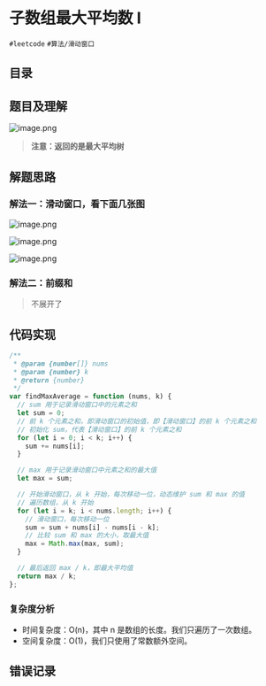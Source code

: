 
# 子数组最大平均数 I


`#leetcode` `#算法/滑动窗口` 


## 目录
<!-- toc -->
 ## 题目及理解 

![image.png](https://832-1310531898.cos.ap-beijing.myqcloud.com/400755e6e2354c1f2047b7ed1977227b.png)

> **注意：返回的是最大平均树**

## 解题思路

### 解法一：滑动窗口，看下面几张图

![image.png](https://832-1310531898.cos.ap-beijing.myqcloud.com/d519707b0a58722271e07e52f00ca916.png)

![image.png](https://832-1310531898.cos.ap-beijing.myqcloud.com/67925ec639e4c341ddabdba40ca16863.png)

![image.png](https://832-1310531898.cos.ap-beijing.myqcloud.com/c0a15fa222bab11b280369e83f570392.png)

### 解法二：前缀和

> 不展开了

## 代码实现

```javascript
/**
 * @param {number[]} nums
 * @param {number} k
 * @return {number}
 */
var findMaxAverage = function (nums, k) {
  // sum 用于记录滑动窗口中的元素之和
  let sum = 0;
  // 前 k 个元素之和，即滑动窗口的初始值，即【滑动窗口】的前 k 个元素之和
  // 初始化 sum，代表【滑动窗口】的前 k 个元素之和
  for (let i = 0; i < k; i++) {
    sum += nums[i];
  }

  // max 用于记录滑动窗口中元素之和的最大值
  let max = sum;

  // 开始滑动窗口，从 k 开始，每次移动一位，动态维护 sum 和 max 的值
  // 遍历数组，从 k 开始
  for (let i = k; i < nums.length; i++) {
    // 滑动窗口，每次移动一位
    sum = sum + nums[i] - nums[i - k];
    // 比较 sum 和 max 的大小，取最大值
    max = Math.max(max, sum);
  }

  // 最后返回 max / k，即最大平均值
  return max / k;
};

```

### 复杂度分析

- 时间复杂度：O(n)，其中 n 是数组的长度。我们只遍历了一次数组。 
- 空间复杂度：O(1)，我们只使用了常数额外空间。

## 错误记录

